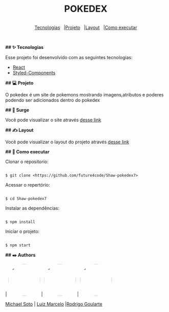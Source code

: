 
<h1 align="center">
POKEDEX

</h1>
  
<div style="display:flex; justify-content:center;" >

<a href="#-tecnologias">Tecnologias</a>   |

<a href="#-projeto">Projeto</a>   |

<a href="#-layout">Layout</a>   |

<a href="#-como-executar">Como executar</a>
</div>
<br>

**## ✨ Tecnologias**

Esse projeto foi desenvolvido com as seguintes tecnologias:

- [React](https://pt-br.reactjs.org/)
- [Styled-Components](https://styled-components.com/)


**## 💻 Projeto**

O pokedex é um site de pokemons mostrando imagens,atributos e poderes podendo ser adicionados dentro do pokedex

**## 👀 Surge**

Você pode visualizar o site  através [desse link](https://shaw-pokedex7.surge.sh/)

**## ✍ Layout**

Você pode visualizar o layout do projeto através [desse link](https://www.figma.com/file/RnqwBq1bauzJigyOdoWl0K/Pokedex-7?node-id=0%3A1)

**## 🚀 Como executar**

Clonar o repositorio:

```

$ git clone <https://github.com/future4code/Shaw-pokedex7>

```

Acessar o repertório:

```

$ cd Shaw-pokedex7 

```

Instalar as dependências:

```

$ npm install

```

Iniciar o projeto:

```

$ npm start

```

**## ✒️ Authors**

| <img src='https://github.com/nicksoto1.png' style="border-radius: 50%;"  width="100px;" /> | <img src='https://github.com/Luizmarcelofleite.png' style="border-radius: 50%;"  width=100px;/> | <img src='https://github.com/rodrigoularte.png' style="border-radius: 50%;"  width="100px;" /> 



 [Michael Soto](https://github.com/nicksoto1)                                              | [Luiz Marcelo](https://github.com/Luizmarcelofleite)                                               |[Rodrigo Goularte](https://github.com/rodrigoularte)                                                            
